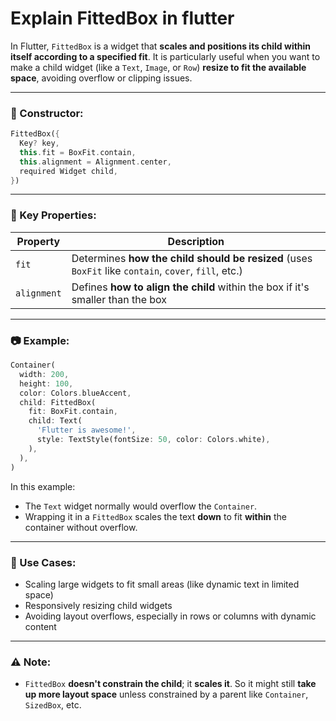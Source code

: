 # Explain FittedBox in flutter

In Flutter, `FittedBox` is a widget that **scales and positions its child within itself according to a specified fit**. It is particularly useful when you want to make a child widget (like a `Text`, `Image`, or `Row`) **resize to fit the available space**, avoiding overflow or clipping issues.

---

### 🔧 Constructor:

```dart
FittedBox({
  Key? key,
  this.fit = BoxFit.contain,
  this.alignment = Alignment.center,
  required Widget child,
})
```

---

### 📌 Key Properties:

| Property    | Description                                                                                          |
| ----------- | ---------------------------------------------------------------------------------------------------- |
| `fit`       | Determines **how the child should be resized** (uses `BoxFit` like `contain`, `cover`, `fill`, etc.) |
| `alignment` | Defines **how to align the child** within the box if it's smaller than the box                       |

---

### 📷 Example:

```dart
Container(
  width: 200,
  height: 100,
  color: Colors.blueAccent,
  child: FittedBox(
    fit: BoxFit.contain,
    child: Text(
      'Flutter is awesome!',
      style: TextStyle(fontSize: 50, color: Colors.white),
    ),
  ),
)
```

In this example:

* The `Text` widget normally would overflow the `Container`.
* Wrapping it in a `FittedBox` scales the text **down** to fit **within** the container without overflow.

---

### 🎯 Use Cases:

* Scaling large widgets to fit small areas (like dynamic text in limited space)
* Responsively resizing child widgets
* Avoiding layout overflows, especially in rows or columns with dynamic content

---

### ⚠️ Note:

* `FittedBox` **doesn't constrain the child**; it **scales it**. So it might still **take up more layout space** unless constrained by a parent like `Container`, `SizedBox`, etc.
